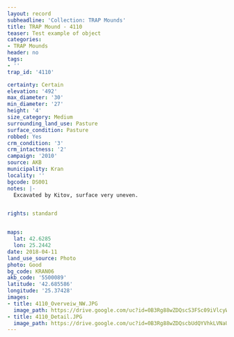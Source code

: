 ```yaml
---
layout: record
subheadline: 'Collection: TRAP Mounds'
title: TRAP Mound - 4110
teaser: Test example of object
categories:
- TRAP Mounds
header: no
tags:
- ''
trap_id: '4110'

certainty: Certain
elevation: '492'
max_diameter: '30'
min_diameter: '27'
height: '4'
size_category: Medium
surrounding_land_use: Pasture
surface_condition: Pasture
robbed: Yes
crm_condition: '3'
crm_intactness: '2'
campaign: '2010'
source: AKB
municipality: Kran
locality: ''
bgcode: DS001
notes: |-
  Excavated by Kitov, surface very uneven.


rights: standard


maps:
  lat: 42.6285
  lon: 25.2442
date: 2018-04-11
land_use_source: Photo
photo: Good
bg_code: KRAN06
akb_code: '5500089'
latitude: '42.685586'
longitude: '25.37428'
images:
- title: 4110_Overveiw_NW.JPG
  image_path: https://drive.google.com/uc?id=0B3Rg88wZDQscS3FSc09iVlcyWEU
- title: 4110_Detail.JPG
  image_path: https://drive.google.com/uc?id=0B3Rg88wZDQscbUdQYVhkLVNaU28
---
```

